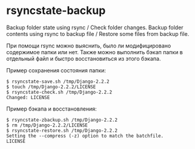 # rsyncstate-backup
Backup folder state using rsync / Check folder changes.
Backup folder contents using rsync to backup file / Restore some files from backup file.

При помощи rsync можно выяснить, было ли модифицировано содержимое папки или нет. Также можно выполнить бэкап папки в отдельный файл и быстро восстановиться из этого бэкапа.

Пример сохранения состояния папки:
```
$ rsyncstate-save.sh /tmp/Django-2.2.2
$ touch /tmp/Django-2.2.2/LICENSE
$ rsyncstate-check.sh /tmp/Django-2.2.2
Changed: LICENSE
```
Пример бэкапа и восстановления:
```
$ rsyncstate-zbackup.sh /tmp/Django-2.2.2
$ rm /tmp/Django-2.2.2/LICENSE
$ rsyncstate-restore.sh /tmp/Django-2.2.2
Setting the --compress (-z) option to match the batchfile.
LICENSE
```
